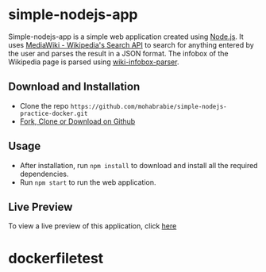 # simple-nodejs-app

Simple-nodejs-app is a simple web application created using [Node.js](https://github.com/nodejs/node). It uses [MediaWiki - Wikipedia's Search API](https://www.mediawiki.org/wiki/API:Opensearch) to search for anything entered by the user and parses the result in a JSON format. The infobox of the Wikipedia page is parsed using [wiki-infobox-parser](https://github.com/0x333333/wiki-infobox-parser).

## Download and Installation

- Clone the repo ```https://github.com/mohabrabie/simple-nodejs-practice-docker.git```
- [Fork, Clone or Download on Github](https://github.com/mohabrabie/simple-nodejs-practice-docker.git)

## Usage

- After installation, run ```npm install``` to download and install all the required dependencies.
- Run ```npm start``` to run the web application.

## Live Preview

To view a live preview of this application, click [here](https://desolate-coast-53201.herokuapp.com/)
# dockerfiletest
